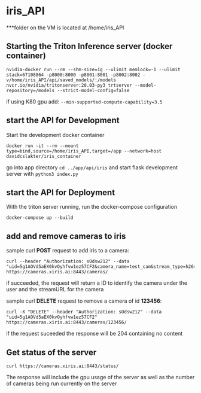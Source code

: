 # iris_API

***folder on the VM is located at /home/iris_API



## Starting the Triton Inference server (docker container)

```
nvidia-docker run --rm --shm-size=1g --ulimit memlock=-1 --ulimit stack=67108864 -p8000:8000 -p8001:8001 -p8002:8002 -v/home/iris_API/api/saved_models/:/models nvcr.io/nvidia/tritonserver:20.03-py3 trtserver --model-repository=/models --strict-model-config=false

```
if using K80 gpu add:
``
--min-supported-compute-capability=3.5
``

## start the API for Development

Start the development docker container 

```
docker run -it --rm --mount type=bind,source=/home/iris_API,target=/app --network=host davidcslakter/iris_container
```

go into app directory
``
cd ../app/api/iris
``
 and start flask development server with
``
python3 index.py
``


## start the API for Deployment

With the triton server running, run the docker-compose configuration 

```
docker-compose up --build
```

## add and remove cameras to iris

sample curl **POST** request to add iris to a camera:
```
curl --header "Authorization: sOdsw212" --data "uid=5g1AOVd5aEX0kvOyhfvw1ez57CF2&camera_name=test_cam&stream_type=h264&connection_type=direct&stream_url=rtsp://admin:xIris345@71.71.59.30/videoMain&camera_location=front_entrance" https://cameras.xiris.ai:8443/cameras/

```
if succeeded, the request will return a ID to identify the camera under the user and the streamURL for the camera

sample curl **DELETE** request to remove a camera of id **123456**:

```
curl -X "DELETE" --header "Authorization: sOdsw212" --data "uid=5g1AOVd5aEX0kvOyhfvw1ez57CF2" https://cameras.xiris.ai:8443/cameras/123456/
```

if the request suceeded the response will be 204 containing no content

## Get status of the server
```
curl https://cameras.xiris.ai:8443/status/
```
The response will include the gpu usage of the server as well as the number of cameras being run currently on the server
